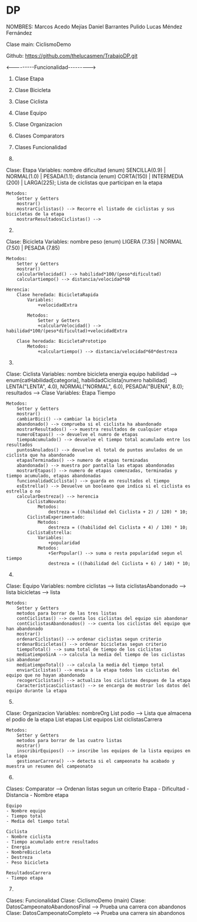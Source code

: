 # DP
NOMBRES: Marcos Acedo Mejías
    Daniel Barrantes Pulido
    Lucas Méndez Fernández
    
Clase main: CiclismoDemo

Github: https://github.com/thelucasmen/TrabajoDP.git

<---------Funcionalidad--------->
1. Clase Etapa
2. Clase Bicicleta
3. Clase Ciclista
4. Clase Equipo
5. Clase Organizacion
6. Clases Comparators
7. Clases Funcionalidad

1.
Clase: Etapa
    Variables:
        nombre
        dificultad (enum)
            SENCILLA(0.9) | NORMAL(1.0) | PESADA(1.1);
        distancia (enum)
            CORTA(150) | INTERMEDIA (200) | LARGA(225);
        Lista de ciclistas que participan en la etapa
    
    Metodos:
        Setter y Getters
        mostrar()
        mostrarCiclistas() --> Recorre el listado de ciclistas y sus bicicletas de la etapa
        mostrarResultadosCiclistas() -->
 
2.
Clase: Bicicleta
    Variables:
        nombre
        peso (enum)
            LIGERA (7.35) | NORMAL (7.50) | PESADA (7.85)
    
    Metodos:
        Setter y Getters
        mostrar()
        calcularVelocidad() --> habilidad*100/(peso*dificultad)
        calculartiempo() --> distancia/velocidad*60

    Herencia:
        Clase heredada: BicicletaRapida
            Variables:
                +velocidadExtra
            
            Metodos:
                Setter y Getters
                +calcularVelocidad() --> habilidad*100/(peso*dificultad)+velocidadExtra

        Clase heredada: BicicletaPrototipo
            Metodos:
                +calculartiempo() --> distancia/velocidad*60*destreza

3.
Clase: Ciclista
    Variables:
        nombre
        bicicleta
        energia
        equipo
        habilidad --> enum(catHabilidad[categoria], habilidadCiclista[numero habilidad]
            LENTA("LENTA", 4.0),
            NORMAL("NORMAL", 6.0),
            PESADA("BUENA", 8.0);
        resultados --> Clase
            Variables:
                Etapa
                Tiempo
    
    Metodos:
        Setter y Getters
        mostrar()
        cambiarBici() --> cambiar la bicicleta
        abandonado() --> comprueba si el ciclista ha abandonado
        mostrarResultados() --> muestra resultados de cualquier etapa
        numeroEtapas() --> devuelve el numro de etapas
        tiempoAcumulado() --> devuelve el tiempo total acumulado entre los resultados
        puntosAnulados() --> devuelve el total de puntos anulados de un ciclista que ha abandonado
        etapasTerminadas() --> numero de etapas terminadas
        abandonada() --> muestra por pantalla las etapas abandonadas
        mostrarEtapas() --> numero de etapas comenzadas, terminadas y tiempo acumulado, etapas abandonadas
        funcionalidadCiclista() --> guarda en resultados el tiempo
        esEstrella() --> Devuelve un booleano que indica si el ciclista es estrella o no
        calcularDestreza() --> herencia
            CiclistaNovato:
                Metodos:
                    destreza = ((habilidad del Ciclista + 2) / 120) * 10;
            CiclistaExperimentado:
                Metodos:
                    destreza = ((habilidad del Ciclista + 4) / 130) * 10;
            CiclistaEstrella:
                Variables:
                    +popularidad
                Metodos:
                    +SerPopular() --> suma o resta popularidad segun el tiempo
                    destreza = (((habilidad del Ciclista + 6) / 140) * 10;

4.
Clase: Equipo
    Variables:
        nombre
        ciclistas --> lista
        ciclistasAbandonado --> lista
        bicicletas --> lista
        
    Metodos:
        Setter y Getters
        metodos para borrar de las tres listas
        contCiclistas() --> cuenta los ciclistas del equipo sin abandonar
        contCiclistasAbandonados() --> cuenta los ciclistas del equipo que han abandonado
        mostrar()
        ordenarCiclistas() --> ordenar ciclistas segun criterio
        ordenarBicicletas() --> ordenar bicicletas segun criterio
        tiempoTotal() --> suma total de tiempo de los ciclistas
        mediatiempoSinA --> calcula la media del tiempo de los ciclistas sin abandonar
        mediatiempoTotal() --> calcula la media del tiempo total
        enviarCiclistas() --> envia a la etapa todos los ciclistas del equipo que no hayan abandonado
        recogerCiclistas() --> actualiza los ciclistas despues de la etapa
        CaracterísticasCiclistas() --> se encarga de mostrar los datos del equipo durante la etapa
  
5.
Clase: Organizacion
    Variables:
        nombreOrg
        List<ResultadosCarrera> podio --> Lista que almacena el podio de la etapa
        List<Etapa> etapas
        List<Equipo> equipos
        List<Ciclista> ciclistasCarrera
    
    Metodos:
        Setter y Getters
        metodos para borrar de las cuatro listas
        mostrar()
        inscribirEquipos() --> inscribe los equipos de la lista equipos en la etapa
        gestionarCarrera() --> detecta si el campeonato ha acabado y muestra un resumen del campeonato
  
6.
Clases: Comparator --> Ordenan listas segun un criterio
    Etapa
    - Dificultad
    - Distancia
    - Nombre etapa
    
    Equipo
    - Nombre equipo
    - Tiempo total
    - Media del tiempo total
    
    Ciclista
    - Nombre ciclista
    - Tiempo acumulado entre resultados
    - Energia
    - NombreBicicleta
    - Destreza
    - Peso bicicleta
    
    ResultadosCarrera
    - Tiempo etapa

7.
Clases: Funcionalidad
    Clase: CiclismoDemo (main)
    Clase: DatosCampeonatoAbandonosFinal --> Prueba una carrera con abandonos
    Clase: DatosCampeonatoCompleto --> Prueba una carrera sin abandonos
